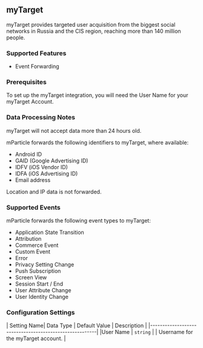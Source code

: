 
## myTarget

myTarget provides targeted user acquisition from the biggest social networks in Russia and the CIS region, reaching more than 140 million people.

### Supported Features

* Event Forwarding 

### Prerequisites

To set up the myTarget integration, you will need the User Name for your myTarget Account.

### Data Processing Notes

myTarget will not accept data more than 24 hours old.

mParticle forwards the following identifiers to myTarget, where available:

* Android ID
* GAID (Google Advertising ID)
* IDFV (iOS Vendor ID)
* IDFA (iOS Advertising ID)
* Email address

Location and IP data is not forwarded.

### Supported Events

mParticle forwards the following event types to myTarget:

* Application State Transition  
* Attribution  
* Commerce Event
* Custom Event
* Error
* Privacy Setting Change
* Push Subscription
* Screen View
* Session Start / End
* User Attribute Change
* User Identity Change

### Configuration Settings


| Setting Name| Data Type | Default Value | Description |
|--------------------------------------------------------|
|User Name | `string` | | Username for the myTarget account. |
